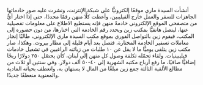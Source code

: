 أنشأت السيدة ماري موقعًا إلكترونيًّا على شبكة الإنترنت، ونشرت عليه صور خادماتها الجاهزات للسفر والعمل خارج الفيليبين، وأعطت كلًّا منهن رقمًا محددًا، حتى إذا اختار أيٌّ من متصفحي الموقع الإلكتروني خادمةً منهن فإنه يستطيع الاطلاع على معلومات تفصيلية عنها، ليتصل هاتفيًّا بمكتب زين ويحدد رقم الخادمة التي اختارها، من دون حضوره إلى المكتب، فيقوم زين بالتواصل الفوري بموقع مكتب السيدة ماري الإلكتروني، طالبًا إنجاز معاملات تسفير الخادمة المختارة، فتصل بعد أيام قليلة إلى مطار بيروت. وهكذا، صار مكتب زين يتلقى يوميًّا ما لا يقل عن ١٠ طلبات من زبائنه الراغبين في تشغيل خادمات فيليبينيات. ولقاء تحمّله تكلفة وصول كل منهن إلى لبنان، كان يحصّل ٢٥٠ دولارًا ربحًا إضافيًّا صافيًا، ما رفع أرباح مكتبه الشهرية إلى ٤٠-٥٠ ألف دولار. وفي سنتين أو ثلاث من مطالع الألفية الثالثة جمع زين مبلغًا من المال لا يستهان به، وانعطف بحياته المادية والمعنوية منعطفًا جديدًا.
